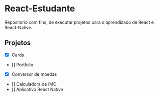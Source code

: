 # React-Estudante

Repositorio com fins, de executar projetos para o aprendizado de React e React-Native.

## Projetos

- [x] Cards
- [] Portfolio
- [x] Conversor de moedas
- [] Calculadora de IMC 
- [] Aplicativo React Native

